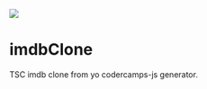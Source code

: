 ![](https://travis-ci.org/bamtron5/imdbClone.svg?branch=master)
# imdbClone
TSC imdb clone from yo codercamps-js generator.
